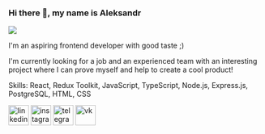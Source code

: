 ### Hi there 👋, my name is Aleksandr
![](https://media.licdn.com/dms/image/D4E16AQGKqhb7ka3eqA/profile-displaybackgroundimage-shrink_350_1400/0/1700085405113?e=1706140800&v=beta&t=STPmQV7W2dQqycO3L92F2Ze2-SnXHG87oY_I9gWnKbE)

I'm an aspiring frontend developer with good taste ;)

I'm currently looking for a job and an experienced team with an interesting project where I can prove myself and help to create a cool product!

Skills: React, Redux Toolkit, JavaScript, TypeScript, Node.js, Express.js, PostgreSQL, HTML, CSS



[<img src='https://cdn.jsdelivr.net/npm/simple-icons@3.0.1/icons/linkedin.svg' alt='linkedin' height='40'>](https://www.linkedin.com/in/https://www.linkedin.com/in/haterspace//)  [<img src='https://cdn.jsdelivr.net/npm/simple-icons@3.0.1/icons/instagram.svg' alt='instagram' height='40'>](https://www.instagram.com/https://www.instagram.com/sashgracias/)  [<img src='https://cdn.jsdelivr.net/npm/simple-icons@3.0.1/icons/telegram.svg' alt='telegram' height='40'>](https://t.me/haterspace)  [<img src='https://cdn.jsdelivr.net/npm/simple-icons@3.0.1/icons/vk.svg' alt='vk' height='40'>](https://vk.com/idalexgryzhin)  

